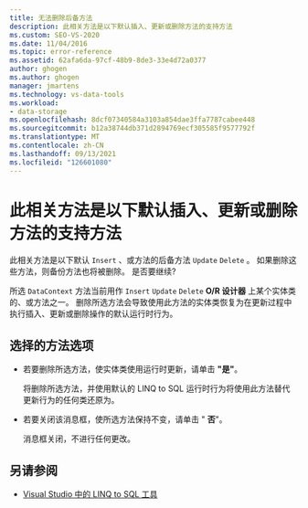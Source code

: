 ```yaml
---
title: 无法删除后备方法
description: 此相关方法是以下默认插入、更新或删除方法的支持方法
ms.custom: SEO-VS-2020
ms.date: 11/04/2016
ms.topic: error-reference
ms.assetid: 62afa6da-97cf-48b9-8de3-33e4d72a0377
author: ghogen
ms.author: ghogen
manager: jmartens
ms.technology: vs-data-tools
ms.workload:
- data-storage
ms.openlocfilehash: 8dcf07340584a3103a854dae3ffa7787cabee448
ms.sourcegitcommit: b12a38744db371d2894769ecf305585f9577792f
ms.translationtype: MT
ms.contentlocale: zh-CN
ms.lasthandoff: 09/13/2021
ms.locfileid: "126601080"
---
```

# <a name="this-related-method-is-the-backing-method-for-the-following-default-insert-update-or-delete-methods"></a>此相关方法是以下默认插入、更新或删除方法的支持方法

此相关方法是以下默认 `Insert` 、或方法的后备方法 `Update` `Delete` 。 如果删除这些方法，则备份方法也将被删除。 是否要继续?

所选 `DataContext` 方法当前用作 `Insert` `Update` `Delete` **O/R 设计器** 上某个实体类的、或方法之一。 删除所选方法会导致使用此方法的实体类恢复为在更新过程中执行插入、更新或删除操作的默认运行时行为。

## <a name="selected-method-options"></a>选择的方法选项

- 若要删除所选方法，使实体类使用运行时更新，请单击 **"是"**。

   将删除所选方法，并使用默认的 LINQ to SQL 运行时行为将使用此方法替代更新行为的任何类还原为。

- 若要关闭该消息框，使所选方法保持不变，请单击 " **否**"。

   消息框关闭，不进行任何更改。

## <a name="see-also"></a>另请参阅

- [Visual Studio 中的 LINQ to SQL 工具](../data-tools/linq-to-sql-tools-in-visual-studio2.md)